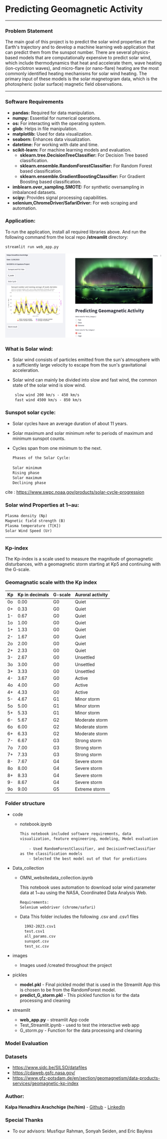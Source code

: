 # Predicting Geomagnetic Activity

---

### Problem Statement

The main goal of this project is to predict the solar wind properties at the Earth's trajectory and to develop a machine learning web application that can predict them from the sunspot number. There are several physics-based models that are computationally expensive to predict solar wind, which include thermodynamics that heat and accelerate them, wave heating (ion-cyclotron waves), and micro-flare (or nano-flare) heating are the most commonly identified heating mechanisms for solar wind heating. The primary input of these models is the solar magnetogram data, which is the photospheric (solar surface) magnetic field observations.      

---

### Software Requirements

- **pandas:** Required for data manipulation.
- **numpy:** Essential for numerical operations.
- **os:** For interacting with the operating system.
- **glob:** Helps in file manipulation.
- **matplotlib:** Used for data visualization.
- **seaborn:** Enhances data visualization.
- **datetime:** For working with date and time.
- **scikit-learn:** For machine learning models and evaluation.
    - **sklearn.tree.DecisionTreeClassifier:** For Decision Tree based classification.
    - **sklearn.ensemble.RandomForestClassifier:** For Random Forest based classification.
    - **sklearn.ensemble.GradientBoostingClassifier:** For Gradient Boosting based classification.
- **imblearn.over_sampling.SMOTE:** For synthetic oversampling in imbalanced datasets.
- **scipy:** Provides signal processing capabilities.
- **selenium,ChromeDriver/SafariDriver:** For web scraping and automation.

### Application:

To run the application, install all required libraries above. And run the following command from the local repo **/streamlit** directory:

```console
streamlit run web_app.py
```

<img src =images/web_app.png/>

### What is Solar wind:

- Solar wind consists of particles emitted from the sun's atmosphere with a sufficiently large velocity to escape from the sun's gravitational acceleration.
- Solar wind can mainly be divided into slow and fast wind, the common state of the solar wind is slow wind.
  
       slow wind 200 km/s - 450 km/s
       fast wind 4500 km/s - 850 km/s

### Sunspot solar cycle:
- Solar cycles have an average duration of about 11 years.
- Solar maximum and solar minimum refer to periods of maximum and minimum sunspot counts.
- Cycles span from one minimum to the next.

      Phases of the Solar Cycle:
  
      Solar minimum
      Rising phase
      Solar maximum
      Declining phase

cite : https://www.swpc.noaa.gov/products/solar-cycle-progression      

### Solar wind Properties at 1~au:

    Plasma density (Np)
    Magnetic field strength (B)
    Plasma temperature (T[K])
    Solar Wind Speed (Ur)

---
### Kp-index

The Kp-index is a scale used to measure the magnitude of geomagnetic disturbances, with a geomagnetic storm starting at Kp5 and continuing with the G-scale.

### Geomagnatic scale with the Kp index

| Kp    | Kp in decimals | G-scale | Auroral activity |
|-------|----------------|---------|------------------|
| 0o    | 0.00           | G0      | Quiet            |
| 0+    | 0.33           | G0      | Quiet            |
| 1-    | 0.67           | G0      | Quiet            |
| 1o    | 1.00           | G0      | Quiet            |
| 1+    | 1.33           | G0      | Quiet            |
| 2-    | 1.67           | G0      | Quiet            |
| 2o    | 2.00           | G0      | Quiet            |
| 2+    | 2.33           | G0      | Quiet            |
| 3-    | 2.67           | G0      | Unsettled        |
| 3o    | 3.00           | G0      | Unsettled        |
| 3+    | 3.33           | G0      | Unsettled        |
| 4-    | 3.67           | G0      | Active           |
| 4o    | 4.00           | G0      | Active           |
| 4+    | 4.33           | G0      | Active           |
| 5-    | 4.67           | G1      | Minor storm      |
| 5o    | 5.00           | G1      | Minor storm      |
| 5+    | 5.33           | G1      | Minor storm      |
| 6-    | 5.67           | G2      | Moderate storm   |
| 6o    | 6.00           | G2      | Moderate storm   |
| 6+    | 6.33           | G2      | Moderate storm   |
| 7-    | 6.67           | G3      | Strong storm     |
| 7o    | 7.00           | G3      | Strong storm     |
| 7+    | 7.33           | G3      | Strong storm     |
| 8-    | 7.67           | G4      | Severe storm     |
| 8o    | 8.00           | G4      | Severe storm     |
| 8+    | 8.33           | G4      | Severe storm     |
| 9-    | 8.67           | G4      | Severe storm     |
| 9o    | 9.00           | G5      | Extreme storm    |

### Folder structure
 - code
   - notebook.ipynb
     
         This notebook included software requirements, data visualization, feature engineering, modeling, Model evaluation
     
             - Used RandomForestClassifier, and DecisionTreeClassifier as the classification models
             - Selected the best model out of that for predictions
           
 - Data_collection
    - OMNI_websitedata_collection.ipynb

         This notebook uses automation to download solar wind parameter data at 1~au using the NASA, Coordinated Data Analysis Web.

          Requirements:
          Selenium webdriver (chrome/safari)

    - Data
          This folder includes the following .csv and .csv1 files

            1992-2023.csv1
            test.csv1
            all_params.csv
            sunspot.csv
            test_sc.csv

- images
    - Images used /created throughout the project

- pickles
    - **model.pkl** - Final pickled model that is used in the Streamlit App this is chosen to be from the RandomForest model.
    - **predict_G_storm.pkl** - This pickled function is for the data processing and cleaning
 

- streamlit
    - **web_app.py** - streamlit App code
    - Test_Streamlit.ipynb - used to test the interactive web app
    - G_storm.py - Function for the data processing and cleaning

### Model Evaluation

### Datasets

- https://www.sidc.be/SILSO/datafiles
- https://cdaweb.gsfc.nasa.gov/
- https://www.gfz-potsdam.de/en/section/geomagnetism/data-products-services/geomagnetic-kp-index

### Author:
    
**Kalpa Henadhira Arachchige (he/him)** 
    - [Github](https://github.com/kharindra)
    - [LinkedIn](https://www.linkedin.com/in/kalpa-henadhira/)
    

### Special Thanks
- To our advisors: Musfiqur Rahman, Sonyah Seiden, and Eric Bayless

